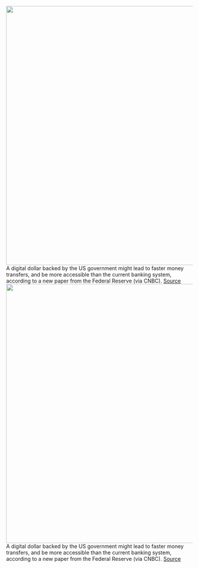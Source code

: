 <img src='https://cdn.vox-cdn.com/thumbor/q-2DFJpSauy_rbzQzPdeXU89Kac=/0x0:5000x3348/1200x800/filters:focal(2164x2018:2964x2818)/cdn.vox-cdn.com/uploads/chorus_image/image/70419081/1232471340.0.jpg' width='700px' /><br/>
A digital dollar backed by the US government might lead to faster money transfers, and be more accessible than the current banking system, according to a new paper from the Federal Reserve (via CNBC).
<a href='https://www.theverge.com/2022/1/21/22894101/federal-reserve-us-government-digital-dollar-central-bank-currency'> Source <a/><img src='https://cdn.vox-cdn.com/thumbor/q-2DFJpSauy_rbzQzPdeXU89Kac=/0x0:5000x3348/1200x800/filters:focal(2164x2018:2964x2818)/cdn.vox-cdn.com/uploads/chorus_image/image/70419081/1232471340.0.jpg' width='700px' /><br/>
A digital dollar backed by the US government might lead to faster money transfers, and be more accessible than the current banking system, according to a new paper from the Federal Reserve (via CNBC).
<a href='https://www.theverge.com/2022/1/21/22894101/federal-reserve-us-government-digital-dollar-central-bank-currency'> Source <a/>